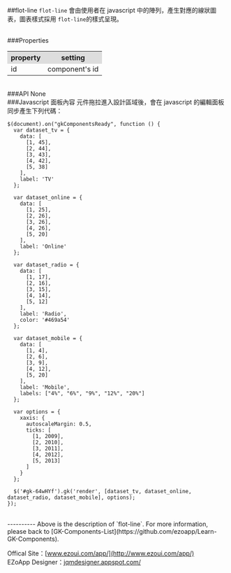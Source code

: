 ##flot-line
`flot-line` 會由使用者在 javascript 中的陣列，產生對應的線狀圖表，圖表樣式採用 `flot-line`的樣式呈現。

<br/>
###Properties
<table>

<tr>
<th style="background:#ddd;">property</th>
<th style="background:#ddd;">setting</th>
</tr>

<tr>
<td>id</td>
<td>component's id</td>
</tr>

</table>

<br/>
###API
None


<br/>
###Javascript 面板內容
元件拖拉進入設計區域後，會在 javascript 的編輯面板同步產生下列代碼：  

	$(document).on("gkComponentsReady", function () {
	  var dataset_tv = {
	    data: [
	      [1, 45],
	      [2, 44],
	      [3, 43],
	      [4, 42],
	      [5, 38]
	    ],
	    label: 'TV'
	  };
	
	  var dataset_online = {
	    data: [
	      [1, 25],
	      [2, 26],
	      [3, 26],
	      [4, 26],
	      [5, 20]
	    ],
	    label: 'Online'
	  };
	
	  var dataset_radio = {
	    data: [
	      [1, 17],
	      [2, 16],
	      [3, 15],
	      [4, 14],
	      [5, 12]
	    ],
	    label: 'Radio',
	    color: '#469a54'
	  };
	
	  var dataset_mobile = {
	    data: [
	      [1, 4],
	      [2, 6],
	      [3, 9],
	      [4, 12],
	      [5, 20]
	    ],
	    label: 'Mobile',
	    labels: ["4%", "6%", "9%", "12%", "20%"]
	  };
	
	  var options = {
	    xaxis: {
	      autoscaleMargin: 0.5,
	      ticks: [
	        [1, 2009],
	        [2, 2010],
	        [3, 2011],
	        [4, 2012],
	        [5, 2013]
	      ]
	    }
	  };
	
	  $('#gk-64wHYf').gk('render', [dataset_tv, dataset_online, dataset_radio, dataset_mobile], options);
	});


<br/>
----------
Above is the description of `flot-line`. For more information, please back to [GK-Components-List](https://github.com/ezoapp/Learn-GK-Components).

Offical Site：[www.ezoui.com/app/](http://www.ezoui.com/app/)  
EZoApp Designer：[jqmdesigner.appspot.com/](http://jqmdesigner.appspot.com/)




